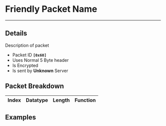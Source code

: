 # Friendly Packet Name #

---


## Details ##

Description of packet
  * Packet ID **`[0x60]`**
  * Uses Normal 5 Byte header
  * Is Encrypted
  * Is sent by **Unknown** Server

## Packet Breakdown ##
| Index | Datatype | Length | Function |
|:------|:---------|:-------|:---------|

## Examples ##